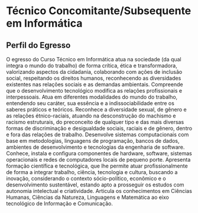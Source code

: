 # Técnico Concomitante/Subsequente em Informática 

## Perfil do Egresso
O egresso do Curso Técnico em Informática atua na sociedade (da qual integra o mundo do trabalho) de forma crítica, ética e transformadora, valorizando aspectos da cidadania, colaborando com ações de inclusão social, respeitando os direitos humanos, reconhecendo as diversidades existentes nas relações sociais e as demandas ambientais. Compreende que o desenvolvimento tecnológico modifica as relações profissionais e interpessoais. Atua em diferentes modalidades do mundo do trabalho, entendendo seu caráter, sua essência e a indissociabilidade entre os saberes práticos e teóricos. Reconhece a diversidade sexual, de gênero e as relações étnico-raciais, atuando na desconstrução do machismo e racismo estruturais, do preconceito de qualquer tipo e das mais diversas formas de discriminação e desigualdade sociais, raciais e de gênero, dentro e fora das relações de trabalho. Desenvolve sistemas computacionais com base em metodologias, linguagens de programação, bancos de dados, ambientes de desenvolvimento e tecnologias da engenharia de software. Conhece, instala e configura componentes de hardware, software, sistemas operacionais e redes de computadores locais de pequeno porte. Apresenta formação científica e tecnológica, que lhe permite atuar profissionalmente de forma a integrar trabalho, ciência, tecnologia e cultura, buscando a inovação, considerando o contexto sócio-político, econômico e o desenvolvimento sustentável, estando apto a prosseguir os estudos com autonomia intelectual e criatividade. Articula os conhecimentos em Ciências Humanas, Ciências da Natureza, Linguagens e Matemática ao eixo tecnológico de Informação e Comunicação.